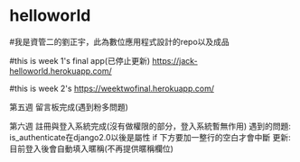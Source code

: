 # helloworld
#我是資管二的劉正宇，此為數位應用程式設計的repo以及成品

#this is week 1's final app(已停止更新)
https://jack-helloworld.herokuapp.com/

#this is week 2's
https://weektwofinal.herokuapp.com/

第五週 留言板完成(遇到粉多問題)

第六週 註冊與登入系統完成(沒有做權限的部分，登入系統暫無作用)
      遇到的問題: is_authenticate在django2.0以後是屬性
                 if 下方要加一整行的空白才會中斷
      更新:目前登入後會自動填入暱稱(不再提供暱稱欄位)
      
